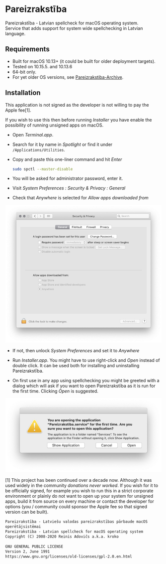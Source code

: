 # Pareizrakstība

Pareizrakstība - Latvian spellcheck for macOS operating system.  
Service that adds support for system wide spellchecking in Latvian language.

## Requirements

* Built for macOS 10.13+ (it could be built for older deployment targets).  
* Tested on 10.15.5. and 10.13.6
* 64-bit only.
* For yet older OS versions, see [Pareizrakstiba-Archive](https://github.com/WARP-LAB/Pareizrakstiba-Archive).

## Installation

This application is not signed as the developer is not willing to pay the Apple fee[1].  

If you wish to use this then before running *Installer* you have enable the possibility of running unsigned apps on macOS.

* Open *Terminal.app*.

* Search for it by name in *Spotlight* or find it under `/Applications/Utilities`.

* Copy and paste this one-liner command and hit *Enter*

	```sh
	sudo spctl --master-disable
	```
* You will be asked for administrator password, enter it.

* Visit *System Preferences : Security & Privacy : General* 

* Check that *Anywhere* is selected for *Allow apps downloaded from*

![](allow-anywhere.png)

* If not, then unlock *System Preferences* and set it to *Anywhere*

* Run *Installer.app*. You might have to use right-click and *Open* instead of double click. It can be used both for installing and uninstalling Pareizrakstība.

* On first use in any app using spellchecking you might be greeted with a dialog which will ask if you want to open Pareizrakstība as it is run for the first time. Clicking *Open* is suggested.

![](first-time.png)


[1] This project has been continued over a decade now. Although it was used widely in the community *donations never worked*. If you wish for it to be officially signed, for example you wish to run this in a strict corporate environment or plainly do not want to open up your system for unsigned apps, build it from source on every machine or contact the developer for options (you / community could sponsor the Apple fee so that signed version can be built).


```
Pareizrakstība - Latviešu valodas pareizrakstības pārbaude macOS operētājsistēmai
Pareizrakstiba - Latvian spellcheck for macOS operating system
Copyright (C) 2008-2020 Reinis Adovičs a.k.a. kroko

GNU GENERAL PUBLIC LICENSE
Version 2, June 1991
https://www.gnu.org/licenses/old-licenses/gpl-2.0.en.html
```
